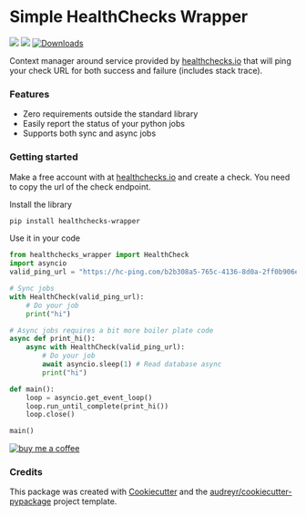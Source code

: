 # Simple HealthChecks Wrapper


[<img src="https://img.shields.io/pypi/v/healthchecks-wrapper.svg">](https://pypi.org/project/healthchecks-wrapper)
[<img src="https://readthedocs.org/projects/healthchecks-wrapper/badge/?version=latest">](https://healthchecks-wrapper.readthedocs.io/en/latest/?badge=latest)
[![Downloads](https://static.pepy.tech/badge/healthchecks-wrapper/month)](https://pepy.tech/project/healthchecks-wrapper)

Context manager around service provided by [healthchecks.io](https://healthchecks.io/) that will ping your check URL for both success and failure (includes stack trace).

### Features

* Zero requirements outside the standard library
* Easily report the status of your python jobs
* Supports both sync and async jobs

### Getting started
Make a free account with at [healthchecks.io](https://healthchecks.io/) and create a check. You need to copy the url of the check endpoint.

Install the library

```bash
pip install healthchecks-wrapper
```

Use it in your code

```python
from healthchecks_wrapper import HealthCheck
import asyncio
valid_ping_url = "https://hc-ping.com/b2b308a5-765c-4136-8d0a-2ff0b906e3ee"  # Replace with your job url

# Sync jobs
with HealthCheck(valid_ping_url):
    # Do your job
    print("hi")

# Async jobs requires a bit more boiler plate code
async def print_hi():
    async with HealthCheck(valid_ping_url):
        # Do your job
        await asyncio.sleep(1) # Read database async
        print("hi")

def main():
    loop = asyncio.get_event_loop()
    loop.run_until_complete(print_hi())
    loop.close()

main()
```


[![buy me a coffee](https://www.buymeacoffee.com/assets/img/custom_images/orange_img.png)](https://www.buymeacoffee.com/samarpanrai)

### Credits

This package was created with [Cookiecutter](https://github.com/audreyr/cookiecutter) and the [audreyr/cookiecutter-pypackage](https://github.com/audreyr/cookiecutter-pypackage)
 project template.


